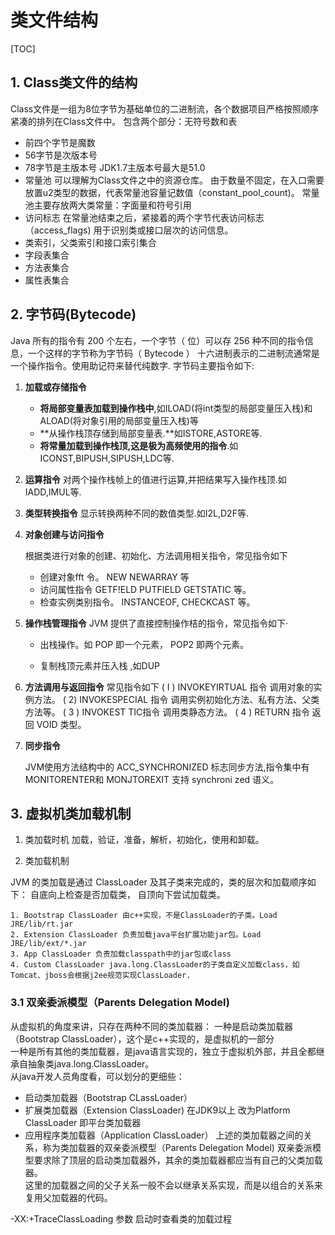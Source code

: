 # 类文件结构

[TOC]

## 1. Class类文件的结构

Class文件是一组为8位字节为基础单位的二进制流，各个数据项目严格按照顺序紧凑的排列在Class文件中。
包含两个部分：无符号数和表

- 前四个字节是魔数
- 56字节是次版本号
- 78字节是主版本号
JDK1.7主版本号最大是51.0
- 常量池
可以理解为Class文件之中的资源仓库。
由于数量不固定，在入口需要放置u2类型的数据，代表常量池容量记数值（constant_pool_count)。
常量池主要存放两大类常量：字面量和符号引用
- 访问标志
在常量池结束之后，紧接着的两个字节代表访问标志（access_flags)
用于识别类或接口层次的访问信息。  
- 类索引，父类索引和接口索引集合
- 字段表集合
- 方法表集合
- 属性表集合

## 2. 字节码(Bytecode)

  Java 所有的指令有 200 个左右，一个字节（ 位）可以存 256 种不同的指令信息，一个这样的字节称为字节码（ Bytecode ）
十六进制表示的二进制流通常是一个操作指令。使用助记符来替代纯数字.
字节码主要指令如下:
1. **加载或存储指令**
   - **将局部变量表加载到操作栈中**,如ILOAD(将int类型的局部变量压入栈)和ALOAD(将对象引用的局部变量压入栈)等
   - **从操作栈顶存储到局部变量表.**如ISTORE,ASTORE等.
   - **将常量加载到操作栈顶,这是极为高频使用的指令**.如ICONST,BIPUSH,SIPUSH,LDC等.
   
2. **运算指令**
   对两个操作栈帧上的值进行运算,并把结果写入操作栈顶.如IADD,IMUL等.

3. **类型转换指令**
   显示转换两种不同的数值类型.如I2L,D2F等.

4. **对象创建与访问指令**

   根据类进行对象的创建、初始化、方法调用相关指令，常见指令如下
   
   - 创建对象fft 令。 NEW NEWARRAY 等
   - 访问属性指令 GETF!ELD PUTFIELD GETSTATIC 等。
   - 检查实例类别指令。 INSTANCEOF, CHECKCAST 等。

5. **操作栈管理指令**
   JVM 提供了直接控制操作桔的指令，常见指令如下·

   - 出栈操作。如 POP 即一个元素， POP2 即两个元素。

   - 复制栈顶元素并压入栈 ,如DUP

6. **方法调用与返回指令**
   常见指令如下
   ( I ) INVOKEYIRTUAL 指令 调用对象的实例方法。
   ( 2) INVOKESPECIAL 指令 调用实例初始化方法、私有方法、父类方法等。
   ( 3 ) INVOKEST TIC指令 调用类静态方法。
   ( 4 ) RETURN 指令 返回 VOID 类型。
   
7. **同步指令**

   JVM使用方法结构中的 ACC_SYNCHRONIZED 标志同步方法,指令集中有 MONITORENTER和 MONJTOREXIT 支持 synchroni zed 语义。

## 3. 虚拟机类加载机制

1. 类加载时机
    加载，验证，准备，解析，初始化，使用和卸载。

2. 类加载机制

  JVM 的类加载是通过 ClassLoader 及其子类来完成的，类的层次和加载顺序如下：
  自底向上检查是否加载类， 自顶向下尝试加载类。

    1. Bootstrap ClassLoader 由c++实现，不是ClassLoader的子类。Load JRE/lib/rt.jar
    2. Extension ClassLoader 负责加载java平台扩展功能jar包。Load JRE/lib/ext/*.jar
    3. App ClassLoader 负责加载classpath中的jar包或class
    4. Custom ClassLoader java.long.ClassLoader的子类自定义加载class，如Tomcat、jboss会根据j2ee规范实现ClassLoader.
### 3.1 双亲委派模型（Parents Delegation Model)

从虚拟机的角度来讲，只存在两种不同的类加载器：
一种是启动类加载器（Bootstrap ClassLoader），这个是c++实现的，是虚拟机的一部分  
一种是所有其他的类加载器，是java语言实现的，独立于虚拟机外部，并且全都继承自抽象类java.long.ClassLoader。   
从java开发人员角度看，可以划分的更细些：

   - 启动类加载器（Bootstrap CLassLoader）
- 扩展类加载器（Extension ClassLoader)  在JDK9以上 改为Platform ClassLoader 即平台类加载器
- 应用程序类加载器（Application ClassLoader）
  上述的类加载器之间的关系，称为类加载器的双亲委派模型（Parents Delegation Model)
  双亲委派模型要求除了顶层的启动类加载器外，其余的类加载器都应当有自己的父类加载器。  
  这里的加载器之间的父子关系一般不会以继承关系实现，而是以组合的关系来复用父加载器的代码。

-XX:+TraceClassLoading 参数  启动时查看类的加载过程